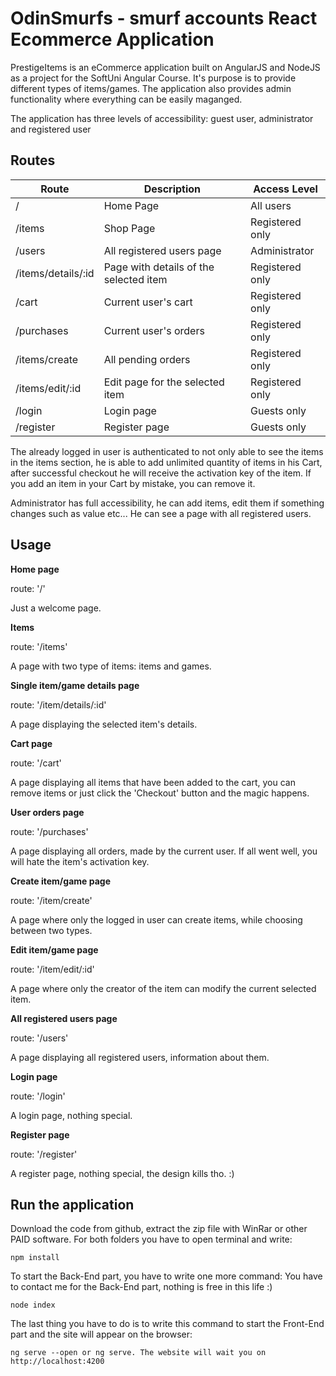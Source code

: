 # OdinSmurfs - smurf accounts React Ecommerce Application

PrestigeItems is an eCommerce application built on AngularJS and NodeJS as a project for the SoftUni Angular Course. It's purpose is to provide different types of items/games. The application also provides admin functionality where everything can be easily maganged.

The application has three levels of accessibility: guest user, administrator and registered user

## Routes
| Route  | Description | Access Level |
| ------------- | ------------- | ------------- |
| /  | Home Page  | All users |
| /items  | Shop Page  | Registered only |
| /users  | All registered users page  | Administrator |
| /items/details/:id  | Page with details of the selected item  | Registered only |
| /cart  | Current user's cart  | Registered only |
| /purchases  | Current user's orders  | Registered only |
| /items/create  | All pending orders  | Registered only |
| /items/edit/:id  | Edit page for the selected item  | Registered only |
| /login  | Login page  | Guests only |
| /register  | Register page  | Guests only |
    
The already logged in user is authenticated to not only able to see the items in the items section, he is able to add unlimited quantity of items in his Cart, after successful checkout he will receive the activation key of the item. If you add an item in your Cart by mistake, you can remove it.

Administrator has full accessibility, he can add items, edit them if something changes such as value etc... He can see a page with all registered users.

## Usage

**Home page**

route: '/'

Just a welcome page.

**Items**

route: '/items'

A page with two type of items: items and games.

**Single item/game details page**

route: '/item/details/:id'

A page displaying the selected item's details.

**Cart page**

route: '/cart'

A page displaying all items that have been added to the cart, you can remove items or just click the 'Checkout' button and the magic happens.

**User orders page**

route: '/purchases'

A page displaying all orders, made by the current user. If all went well, you will hate the item's activation key.

**Create item/game page**

route: '/item/create'

A page where only the logged in user can create items, while choosing between two types.

**Edit item/game page**

route: '/item/edit/:id'

A page where only the creator of the item can modify the current selected item.

**All registered users page**

route: '/users'

A page displaying all registered users, information about them.

**Login page**

route: '/login'

A login page, nothing special.

**Register page**

route: '/register'

A register page, nothing special, the design kills tho. :)

## Run the application

Download the code from github, extract the zip file with WinRar or other PAID software. For both folders you have to open terminal and write: 

    npm install
    
To start the Back-End part, you have to write one more command: You have to contact me for the Back-End part, nothing is free in this life :)

    node index
    
The last thing you have to do is to write this command to start the Front-End part and the site will appear on the browser:

    ng serve --open or ng serve. The website will wait you on http://localhost:4200
